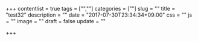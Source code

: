 +++
contentlist = true
tags = ["",""]
categories = [""]
slug = ""
title = "test32"
description = ""
date = "2017-07-30T23:34:34+09:00"
css = ""
js = ""
image = ""
draft = false
update = ""

+++
